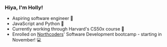 ### Hiya, I'm Holly! ###
- Aspiring software engineer 🍃
- JavaScript and Python 🐍
- Currently working through Harvard's CS50x course 📖
- Enrolled on [Northcoders](https://northcoders.com/)' Software Development bootcamp - starting in November! 💻
